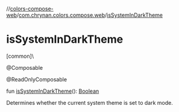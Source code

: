 //[colors-compose-web](../../index.md)/[com.chrynan.colors.compose.web](index.md)/[isSystemInDarkTheme](is-system-in-dark-theme.md)

# isSystemInDarkTheme

[common]\

@Composable

@ReadOnlyComposable

fun [isSystemInDarkTheme](is-system-in-dark-theme.md)(): [Boolean](https://kotlinlang.org/api/latest/jvm/stdlib/kotlin/-boolean/index.html)

Determines whether the current system theme is set to dark mode.
